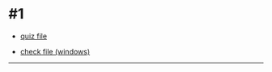 
# #1

- [quiz file](2cbb997330604e54/#1/#1.py)

- [check file (windows)](2cbb997330604e54/#1/#1.exe)

---
